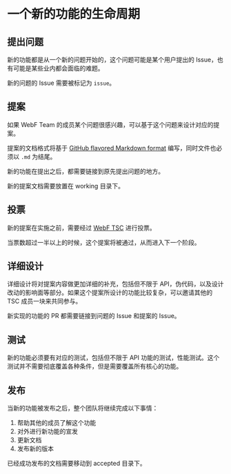 # 一个新的功能的生命周期

## 提出问题

新的功能都是从一个新的问题开始的，这个问题可能是某个用户提出的 Issue，也有可能是某些业内都会面临的难题。

新的问题的 Issue 需要被标记为 `issue`。

## 提案

如果 WebF Team 的成员某个问题很感兴趣，可以基于这个问题来设计对应的提案。

提案的文档格式将基于 [GitHub flavored Markdown format](https://guides.github.com/features/mastering-markdown/#GitHub-flavored-markdown) 编写，同时文件也必须以 `.md` 为结尾。

新的功能在提出之后，都需要链接到原先提出问题的地方。

新的提案文档需要放置在 working 目录下。

## 投票

新的提案在实施之前，需要经过 [WebF TSC](https://github.com/openwebf/TSC) 进行投票。

当票数超过一半以上的时候，这个提案将被通过，从而进入下一个阶段。

## 详细设计

详细设计将对提案内容做更加详细的补充，包括但不限于 API，伪代码，以及设计改动的影响面等部分。如果这个提案所设计的功能比较复杂，可以邀请其他的 TSC 成员一块来共同参与。

新实现的功能的 PR 都需要链接到问题的 Issue 和提案的 Issue。

## 测试

新的功能必须要有对应的测试，包括但不限于 API 功能的测试，性能测试。这个测试并不需要彻底覆盖各种条件，但是需要覆盖所有核心的功能。

## 发布

当新的功能被发布之后，整个团队将继续完成以下事情：

1. 帮助其他的成员了解这个功能
2. 对外进行新功能的宣发
3. 更新文档
4. 发布新的版本

已经成功发布的文档需要移动到 accepted 目录下。